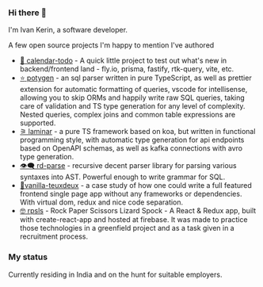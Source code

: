 ### Hi there 👋

I'm Ivan Kerin, a software developer.

A few open source projects I'm happy to mention I've authored

- [🦝 calendar-todo](https://github.com/ivank/calendar-todo) - A quick little project to test out what's new in backend/frontend land - fly.io, prisma, fastify, rtk-query, vite, etc.
- [:star: potygen](https://github.com/ivank/potygen) - an sql parser written in pure TypeScript, as well as prettier extension for automatic formatting of queries, vscode for intellisense, allowing you to skip ORMs and happily write raw SQL queries, taking care of validation and TS type generation for any level of complexity. Nested queries, complex joins and common table expressions are supported.
- [⚞ laminar](https://github.com/ivank/laminar) - a pure TS framework based on koa, but written in functional programming style, with automatic type generation for api endpoints based on OpenAPI schemas, as well as kafka connections with avro type generation.
- [👁️‍🗨️ rd-parse](https://github.com/ivank/rd-parse) - recursive decent parser library for parsing various syntaxes into AST. Powerful enough to write grammar for SQL.
- [🍦vanilla-teuxdeux](https://github.com/ivank/vanilla-teuxdeux) - a case study of how one could write a full featured frontend single page app without any frameworks or dependencies. With virtual dom, redux and nice code separation.
- [🤓 rpsls](https://github.com/ivank/rpsls) - Rock Paper Scissors Lizard Spock - A React & Redux app, built with create-react-app and hosted at firebase. It was made to practice those technologies in a greenfield project and as a task given in a recruitment process.

### My status

Currently residing in India and on the hunt for suitable employers. 

